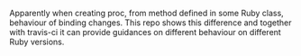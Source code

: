 Apparently when creating proc, from method defined in some Ruby class, behaviour of binding changes. This repo shows this difference and together with travis-ci it can provide guidances on different behaviour on different Ruby versions.
